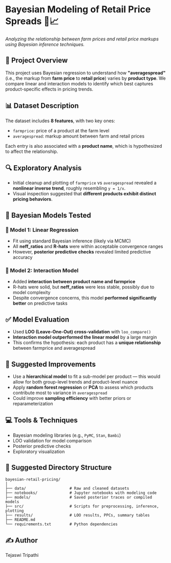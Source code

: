 # Bayesian Modeling of Retail Price Spreads 🧠📈  
*Analyzing the relationship between farm prices and retail price markups using Bayesian inference techniques.*

## 🧠 Project Overview  
This project uses Bayesian regression to understand how **"averagespread"** (i.e., the markup from **farm price** to **retail price**) varies by **product type**. We compare linear and interaction models to identify which best captures product-specific effects in pricing trends.

## 📊 Dataset Description  
The dataset includes **8 features**, with two key ones:
- `farmprice`: price of a product at the farm level  
- `averagespread`: markup amount between farm and retail prices

Each entry is also associated with a **product name**, which is hypothesized to affect the relationship.

## 🔍 Exploratory Analysis  
- Initial cleanup and plotting of `farmprice` vs `averagespread` revealed a **nonlinear inverse trend**, roughly resembling `y = 1/x`.
- Visual inspection suggested that **different products exhibit distinct pricing behaviors**.

## 🧪 Bayesian Models Tested

### 📌 Model 1: Linear Regression  
- Fit using standard Bayesian inference (likely via MCMC)  
- All **neff_ratios** and **R-hats** were within acceptable convergence ranges  
- However, **posterior predictive checks** revealed limited predictive accuracy

### 📌 Model 2: Interaction Model  
- Added **interaction between product name and farmprice**  
- R-hats were solid, but **neff_ratios** were less stable, possibly due to model complexity  
- Despite convergence concerns, this model **performed significantly better** on predictive tasks

## ✅ Model Evaluation  
- Used **LOO (Leave-One-Out) cross-validation** with `loo_compare()`  
- **Interaction model outperformed the linear model** by a large margin  
- This confirms the hypothesis: each product has a **unique relationship** between farmprice and averagespread

## 🔧 Suggested Improvements  
- Use a **hierarchical model** to fit a sub-model per product — this would allow for both group-level trends and product-level nuance  
- Apply **random forest regression** or **PCA** to assess which products contribute most to variance in `averagespread`  
- Could improve **sampling efficiency** with better priors or reparameterization

## 💻 Tools & Techniques  
- Bayesian modeling libraries (e.g., `PyMC`, `Stan`, `Bambi`)  
- LOO validation for model comparison  
- Posterior predictive checks  
- Exploratory visualization

## 📁 Suggested Directory Structure  
```
bayesian-retail-pricing/
│
├── data/                   # Raw and cleaned datasets
├── notebooks/              # Jupyter notebooks with modeling code
├── models/                 # Saved posterior traces or compiled models
├── src/                    # Scripts for preprocessing, inference, plotting
├── results/                # LOO results, PPCs, summary tables
├── README.md
└── requirements.txt        # Python dependencies
```

## ✍️ Author  
Tejaswi Tripathi
